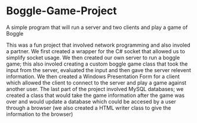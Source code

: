 # Boggle-Game-Project
A simple program that will run a server and two clients and play a game of Boggle

This was a fun project that involved network programming and also involed a partner. We first created a wrapper for the C# socket
that allowed us to simplify socket usage. We then created our own server to run a boggle game; this also involed creating a custom
boggle game class that took the input from the server, evaluated the input and then gave the server relevent information. We then
created a Windows Presentation Form for a client which allowed the client to connect to the server and play a game against another
user. The last part of the project involved MySQL databases; we created a class that would take the game information after the 
game was over and would update a database which could be accesed by a user through a browser (we also created a HTML writer class
to give the information to the browser)
